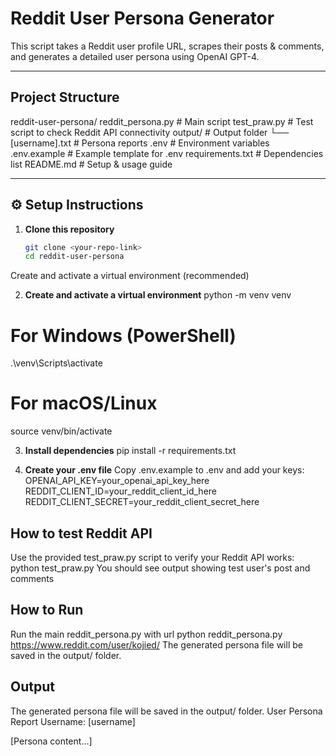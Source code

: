 # Reddit User Persona Generator

This script takes a Reddit user profile URL, scrapes their posts & comments, and generates a detailed user persona using OpenAI GPT-4.

---
## Project Structure

reddit-user-persona/
reddit_persona.py       # Main script
test_praw.py            # Test script to check Reddit API connectivity
output/                 # Output folder
  └── [username].txt    # Persona reports
.env                    # Environment variables
.env.example            # Example template for .env
requirements.txt        # Dependencies list
README.md               # Setup & usage guide

---

## ⚙️ Setup Instructions

1. **Clone this repository**  
   ```bash
   git clone <your-repo-link>
   cd reddit-user-persona
Create and activate a virtual environment (recommended)

2. **Create and activate a virtual environment**
python -m venv venv
# For Windows (PowerShell)
.\venv\Scripts\activate
# For macOS/Linux
source venv/bin/activate

3. **Install dependencies**
pip install -r requirements.txt

4. **Create your .env file**
Copy .env.example to .env and add your keys:
OPENAI_API_KEY=your_openai_api_key_here
REDDIT_CLIENT_ID=your_reddit_client_id_here
REDDIT_CLIENT_SECRET=your_reddit_client_secret_here

## How to test Reddit API
Use the provided test_praw.py script to verify your Reddit API works:
python test_praw.py
You should see output showing test user's post and comments

## How to Run
Run the main reddit_persona.py with url
python reddit_persona.py https://www.reddit.com/user/kojied/
The generated persona file will be saved in the output/ folder.

## Output
The generated persona file will be saved in the output/ folder.
User Persona Report
Username: [username]

[Persona content...]
